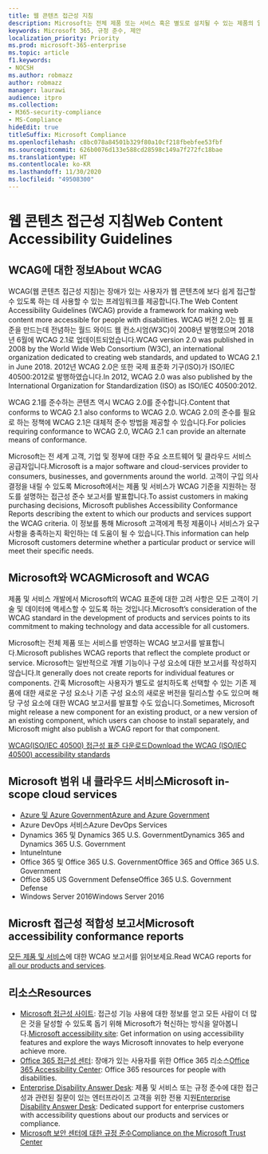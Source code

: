 ```yaml
---
title: 웹 콘텐츠 접근성 지침
description: Microsoft는 전체 제품 또는 서비스 혹은 별도로 설치될 수 있는 제품의 일부를 반영하는 WCAG AA 보고서를 발표합니다.
keywords: Microsoft 365, 규정 준수, 제안
localization_priority: Priority
ms.prod: microsoft-365-enterprise
ms.topic: article
f1.keywords:
- NOCSH
ms.author: robmazz
author: robmazz
manager: laurawi
audience: itpro
ms.collection:
- M365-security-compliance
- MS-Compliance
hideEdit: true
titleSuffix: Microsoft Compliance
ms.openlocfilehash: c8bc078a84501b329f80a10cf218fbebfee53fbf
ms.sourcegitcommit: 626b0076d133e588cd28598c149a7f272fc18bae
ms.translationtype: HT
ms.contentlocale: ko-KR
ms.lasthandoff: 11/30/2020
ms.locfileid: "49508300"
---
```

# <a name="web-content-accessibility-guidelines"></a><span data-ttu-id="ba1d8-104">웹 콘텐츠 접근성 지침</span><span class="sxs-lookup"><span data-stu-id="ba1d8-104">Web Content Accessibility Guidelines</span></span>

## <a name="about-wcag"></a><span data-ttu-id="ba1d8-105">WCAG에 대한 정보</span><span class="sxs-lookup"><span data-stu-id="ba1d8-105">About WCAG</span></span>

<span data-ttu-id="ba1d8-106">WCAG(웹 콘텐츠 접근성 지침)는 장애가 있는 사용자가 웹 콘텐츠에 보다 쉽게 접근할 수 있도록 하는 데 사용할 수 있는 프레임워크를 제공합니다.</span><span class="sxs-lookup"><span data-stu-id="ba1d8-106">The Web Content Accessibility Guidelines (WCAG) provide a framework for making web content more accessible for people with disabilities.</span></span> <span data-ttu-id="ba1d8-107">WCAG 버전 2.0는 웹 표준을 만드는데 전념하는 월드 와이드 웹 컨소시엄(W3C)이 2008년 발행했으며 2018년 6월에 WCAG 2.1로 업데이트되었습니다.</span><span class="sxs-lookup"><span data-stu-id="ba1d8-107">WCAG version 2.0 was published in 2008 by the World Wide Web Consortium (W3C), an international organization dedicated to creating web standards, and updated to WCAG 2.1 in June 2018.</span></span> <span data-ttu-id="ba1d8-108">2012년 WCAG 2.0은 또한 국제 표준화 기구(ISO)가 ISO/IEC 40500:2012로 발행하였습니다.</span><span class="sxs-lookup"><span data-stu-id="ba1d8-108">In 2012, WCAG 2.0 was also published by the International Organization for Standardization (ISO) as ISO/IEC 40500:2012.</span></span>

<span data-ttu-id="ba1d8-109">WCAG 2.1를 준수하는 콘텐츠 역시 WCAG 2.0를 준수합니다.</span><span class="sxs-lookup"><span data-stu-id="ba1d8-109">Content that conforms to WCAG 2.1 also conforms to WCAG 2.0.</span></span> <span data-ttu-id="ba1d8-110">WCAG 2.0의 준수를 필요로 하는 정책에 WCAG 2.1은 대체적 준수 방법을 제공할 수 있습니다.</span><span class="sxs-lookup"><span data-stu-id="ba1d8-110">For policies requiring conformance to WCAG 2.0, WCAG 2.1 can provide an alternate means of conformance.</span></span>

<span data-ttu-id="ba1d8-111">Microsoft는 전 세계 고객, 기업 및 정부에 대한 주요 소프트웨어 및 클라우드 서비스 공급자입니다.</span><span class="sxs-lookup"><span data-stu-id="ba1d8-111">Microsoft is a major software and cloud-services provider to consumers, businesses, and governments around the world.</span></span> <span data-ttu-id="ba1d8-112">고객이 구입 의사 결정을 내릴 수 있도록 Microsoft에서는 제품 및 서비스가 WCAG 기준을 지원하는 정도를 설명하는 접근성 준수 보고서를 발표합니다.</span><span class="sxs-lookup"><span data-stu-id="ba1d8-112">To assist customers in making purchasing decisions, Microsoft publishes Accessibility Conformance Reports describing the extent to which our products and services support the WCAG criteria.</span></span> <span data-ttu-id="ba1d8-113">이 정보를 통해 Microsoft 고객에게 특정 제품이나 서비스가 요구 사항을 충족하는지 확인하는 데 도움이 될 수 있습니다.</span><span class="sxs-lookup"><span data-stu-id="ba1d8-113">This information can help Microsoft customers determine whether a particular product or service will meet their specific needs.</span></span>
  
## <a name="microsoft-and-wcag"></a><span data-ttu-id="ba1d8-114">Microsoft와 WCAG</span><span class="sxs-lookup"><span data-stu-id="ba1d8-114">Microsoft and WCAG</span></span>

<span data-ttu-id="ba1d8-115">제품 및 서비스 개발에서 Microsoft의 WCAG 표준에 대한 고려 사항은 모든 고객이 기술 및 데이터에 액세스할 수 있도록 하는 것입니다.</span><span class="sxs-lookup"><span data-stu-id="ba1d8-115">Microsoft’s consideration of the WCAG standard in the development of products and services points to its commitment to making technology and data accessible for all customers.</span></span>

<span data-ttu-id="ba1d8-116">Microsoft는 전체 제품 또는 서비스를 반영하는 WCAG 보고서를 발표합니다.</span><span class="sxs-lookup"><span data-stu-id="ba1d8-116">Microsoft publishes WCAG reports that reflect the complete product or service.</span></span> <span data-ttu-id="ba1d8-117">Microsoft는 일반적으로 개별 기능이나 구성 요소에 대한 보고서를 작성하지 않습니다.</span><span class="sxs-lookup"><span data-stu-id="ba1d8-117">It generally does not create reports for individual features or components.</span></span> <span data-ttu-id="ba1d8-118">간혹 Microsoft는 사용자가 별도로 설치하도록 선택할 수 있는 기존 제품에 대한 새로운 구성 요소나 기존 구성 요소의 새로운 버전을 릴리스할 수도 있으며 해당 구성 요소에 대한 WCAG 보고서를 발표할 수도 있습니다.</span><span class="sxs-lookup"><span data-stu-id="ba1d8-118">Sometimes, Microsoft might release a new component for an existing product, or a new version of an existing component, which users can choose to install separately, and Microsoft might also publish a WCAG report for that component.</span></span>

[<span data-ttu-id="ba1d8-119">WCAG(ISO/IEC 40500) 접근성 표준 다운로드</span><span class="sxs-lookup"><span data-stu-id="ba1d8-119">Download the WCAG (ISO/IEC 40500) accessibility standards</span></span>](https://www.w3.org/WAI/standards-guidelines/wcag/)

## <a name="microsoft-in-scope-cloud-services"></a><span data-ttu-id="ba1d8-120">Microsoft 범위 내 클라우드 서비스</span><span class="sxs-lookup"><span data-stu-id="ba1d8-120">Microsoft in-scope cloud services</span></span>

- [<span data-ttu-id="ba1d8-121">Azure 및 Azure Government</span><span class="sxs-lookup"><span data-stu-id="ba1d8-121">Azure and Azure Government</span></span>](https://go.microsoft.com/fwlink/p/?linkid=2051569)
- <span data-ttu-id="ba1d8-122">Azure DevOps 서비스</span><span class="sxs-lookup"><span data-stu-id="ba1d8-122">Azure DevOps Services</span></span>
- <span data-ttu-id="ba1d8-123">Dynamics 365 및 Dynamics 365 U.S. Government</span><span class="sxs-lookup"><span data-stu-id="ba1d8-123">Dynamics 365 and Dynamics 365 U.S. Government</span></span>
- <span data-ttu-id="ba1d8-124">Intune</span><span class="sxs-lookup"><span data-stu-id="ba1d8-124">Intune</span></span>
- <span data-ttu-id="ba1d8-125">Office 365 및 Office 365 U.S. Government</span><span class="sxs-lookup"><span data-stu-id="ba1d8-125">Office 365 and Office 365 U.S. Government</span></span>
- <span data-ttu-id="ba1d8-126">Office 365 US Government Defense</span><span class="sxs-lookup"><span data-stu-id="ba1d8-126">Office 365 U.S. Government Defense</span></span>
- <span data-ttu-id="ba1d8-127">Windows Server 2016</span><span class="sxs-lookup"><span data-stu-id="ba1d8-127">Windows Server 2016</span></span>

## <a name="microsoft-accessibility-conformance-reports"></a><span data-ttu-id="ba1d8-128">Microsft 접근성 적합성 보고서</span><span class="sxs-lookup"><span data-stu-id="ba1d8-128">Microsoft accessibility conformance reports</span></span>

<span data-ttu-id="ba1d8-129">[모든 제품 및 서비스](https://cloudblogs.microsoft.com/industry-blog/government/2018/09/11/accessibility-conformance-reports/)에 대한 WCAG 보고서를 읽어보세요.</span><span class="sxs-lookup"><span data-stu-id="ba1d8-129">Read WCAG reports for [all our products and services](https://cloudblogs.microsoft.com/industry-blog/government/2018/09/11/accessibility-conformance-reports/).</span></span>

## <a name="resources"></a><span data-ttu-id="ba1d8-130">리소스</span><span class="sxs-lookup"><span data-stu-id="ba1d8-130">Resources</span></span>

- <span data-ttu-id="ba1d8-131">[Microsoft 접근성 사이트](https://www.microsoft.com/accessibility): 접근성 기능 사용에 대한 정보를 얻고 모든 사람이 더 많은 것을 달성할 수 있도록 돕기 위해 Microsoft가 혁신하는 방식을 알아봅니다.</span><span class="sxs-lookup"><span data-stu-id="ba1d8-131">[Microsoft accessibility site](https://www.microsoft.com/accessibility): Get information on using accessibility features and explore the ways Microsoft innovates to help everyone achieve more.</span></span>
- <span data-ttu-id="ba1d8-132">[Office 365 접근성 센터](https://go.microsoft.com/fwlink/p/?linkid=2051801): 장애가 있는 사용자를 위한 Office 365 리소스</span><span class="sxs-lookup"><span data-stu-id="ba1d8-132">[Office 365 Accessibility Center](https://go.microsoft.com/fwlink/p/?linkid=2051801): Office 365 resources for people with disabilities.</span></span>
- <span data-ttu-id="ba1d8-133">[Enterprise Disability Answer Desk](https://go.microsoft.com/fwlink/p/?linkid=2050890): 제품 및 서비스 또는 규정 준수에 대한 접근성과 관련된 질문이 있는 엔터프라이즈 고객을 위한 전용 지원</span><span class="sxs-lookup"><span data-stu-id="ba1d8-133">[Enterprise Disability Answer Desk](https://go.microsoft.com/fwlink/p/?linkid=2050890): Dedicated support for enterprise customers with accessibility questions about our products and services or compliance.</span></span>
- [<span data-ttu-id="ba1d8-134">Microsoft 보안 센터에 대한 규정 준수</span><span class="sxs-lookup"><span data-stu-id="ba1d8-134">Compliance on the Microsoft Trust Center</span></span>](https://www.microsoft.com/trust-center/compliance/compliance-overview)
